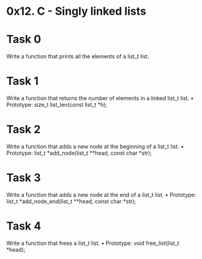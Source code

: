 # 0x12. C - Singly linked lists

# Task 0
Write a function that prints all the elements of a list_t list.
# Task 1
Write a function that returns the number of elements in a linked list_t list.
•	Prototype: size_t list_len(const list_t *h);
# Task 2
Write a function that adds a new node at the beginning of a list_t list.
•	Prototype: list_t *add_node(list_t **head, const char *str);
# Task 3
Write a function that adds a new node at the end of a list_t list.
•	Prototype: list_t *add_node_end(list_t **head, const char *str);
# Task 4
Write a function that frees a list_t list.
•	Prototype: void free_list(list_t *head);

